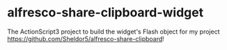 # alfresco-share-clipboard-widget
The ActionScript3 project to build the widget's Flash object for my project https://github.com/Sheldor5/alfresco-share-clipboard!
